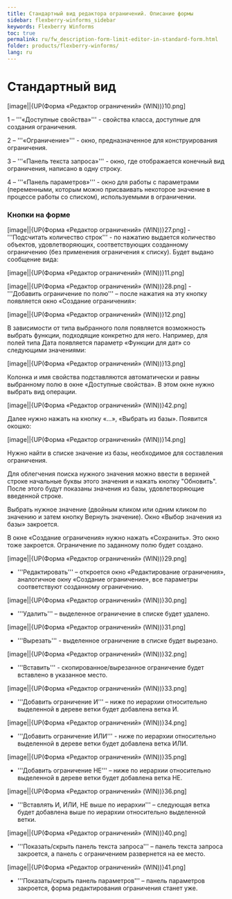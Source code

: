 ```yaml
---
title: Стандартный вид редактора ограничений. Описание формы
sidebar: flexberry-winforms_sidebar
keywords: Flexberry Winforms
toc: true
permalink: ru/fw_description-form-limit-editor-in-standard-form.html
folder: products/flexberry-winforms/
lang: ru
---
```


# Стандартный вид

[image||{UP(Форма «Редактор ограничений» (WIN))}10.png]

1 – '''«Доступные свойства»''' - свойства класса, доступные для создания
ограничения.


2 – '''«Ограничение»''' - окно, предназначенное для
конструирования ограничения.


3 – '''«Панель текста запроса»''' - окно, где отображается конечный
вид ограничения, написано в одну строку.


4 – '''«Панель параметров»''' - окно для работы с параметрами
(переменными, которым можно присваивать некоторое значение в процессе работы со
списком), используемыми в ограничении. 


### Кнопки на форме

[image||{UP(Форма «Редактор ограничений» (WIN))}27.png] - '''Подсчитать количество
строк''' - по нажатию выдается количество объектов, удовлетворяющих,
соответствующих созданному ограничению (без применения ограничения к списку).
Будет выдано сообщение вида:

[image||{UP(Форма «Редактор ограничений» (WIN))}11.png]


[image||{UP(Форма «Редактор ограничений» (WIN))}28.png] - '''Добавить ограничение
по полю''' – после нажатия на эту кнопку появляется окно «Создание ограничения»:


[image||{UP(Форма «Редактор ограничений» (WIN))}12.png]


В зависимости от типа выбранного поля появляется возможность
выбрать функции, подходящие конкретно для него. Например, для полей типа Дата
появляется параметр «Функции для дат» со следующими значениями:


[image||{UP(Форма «Редактор ограничений» (WIN))}13.png]


Колонка и имя свойства подставляются автоматически и равны
выбранному полю в окне «Доступные свойства». В этом окне нужно выбрать вид операции. 


[image||{UP(Форма «Редактор ограничений» (WIN))}42.png]


Далее нужно нажать на кнопку «…», «Выбрать из базы». Появится окошко:


[image||{UP(Форма «Редактор ограничений» (WIN))}14.png]


Нужно найти в списке значение из базы, необходимое для
составления ограничения. 


Для облегчения поиска нужного значения можно ввести в
верхней строке начальные буквы этого значения и нажать кнопку "Обновить". После этого будут
показаны значения из базы, удовлетворяющие введенной строке. 


Выбрать нужное значение (двойным кликом или одним кликом по
значению и затем кнопку Вернуть значение). Окно «Выбор значения из базы»
закроется.


В окне «Создание ограничения» нужно нажать «Сохранить». Это
окно тоже закроется. Ограничение по заданному полю будет создано.

[image||{UP(Форма «Редактор ограничений» (WIN))}29.png]
 - '''Редактировать''' – откроется окно «Редактирование ограничения», аналогичное
окну «Создание ограничение», все параметры соответствуют созданному ограничению.


[image||{UP(Форма «Редактор ограничений» (WIN))}30.png]
 - '''Удалить''' – выделенное ограничение в списке будет удалено.


[image||{UP(Форма «Редактор ограничений» (WIN))}31.png]
 - '''Вырезать''' - выделенное ограничение в списке будет вырезано.


[image||{UP(Форма «Редактор ограничений» (WIN))}32.png]
 - '''Вставить''' - скопированное/вырезанное ограничение будет вставлено в указанное
место.


[image||{UP(Форма «Редактор ограничений» (WIN))}33.png]
 - '''Добавить ограничение
И''' – ниже по иерархии относительно выделенной в дереве ветки будет добавлена
ветка И. 


[image||{UP(Форма «Редактор ограничений» (WIN))}34.png]
 - '''Добавить ограничение
ИЛИ''' - ниже по иерархии относительно выделенной в дереве ветки будет
добавлена ветка ИЛИ. 


[image||{UP(Форма «Редактор ограничений» (WIN))}35.png]
 - '''Добавить ограничение
НЕ''' – ниже по иерархии относительно выделенной в дереве ветки будет
добавлена ветка НЕ. 


[image||{UP(Форма «Редактор ограничений» (WIN))}36.png]
 - '''Вставлять И, ИЛИ, НЕ
выше по иерархии''' – следующая ветка будет добавлена выше по иерархии
относительно выделенной ветки.


[image||{UP(Форма «Редактор ограничений» (WIN))}40.png]
 - '''Показать/скрыть
панель текста запроса''' – панель текста запроса закроется, а панель с
ограничением развернется на ее место. 


[image||{UP(Форма «Редактор ограничений» (WIN))}41.png]
 - '''Показать/скрыть
панель параметров''' – панель параметров закроется, форма редактирования
ограничения станет уже.